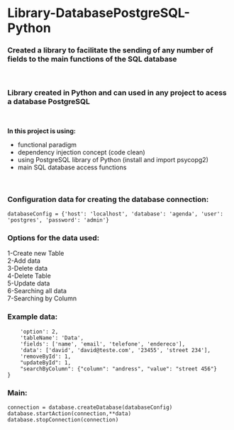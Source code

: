 # Library-DatabasePostgreSQL-Python

### Created a library to facilitate the sending of any number of fields to the main functions of the SQL database
<br/>

### Library created in Python and can used in any project to acess a database PostgreSQL

<br/>

**In this project is using:** <br/>
- functional paradigm
- dependency injection concept (code clean)
- using PostgreSQL library of Python (install and import psycopg2)
- main SQL database access functions
<br/>

### Configuration data for creating the database connection:

` databaseConfig = {'host': 'localhost', 'database': 'agenda', 'user': 'postgres', 'password': 'admin'} `

### Options for the data used:

1-Create new Table <br/>
2-Add data <br/>
3-Delete data <br/>
4-Delete Table <br/>
5-Update data <br/>
6-Searching all data <br/>
7-Searching by Column <br/>


### Example data:
```data = {
    'option': 2,
    'tableName': 'Data',
    'fields': ['name', 'email', 'telefone', 'endereco'],
    'data': ['david', 'david@teste.com', '23455', 'street 234'],
    'removeById': 1,
    "updateById": 1,
    "searchByColumn": {"column": "andress", "value": "street 456"}
}
```

### Main:
```
connection = database.createDatabase(databaseConfig)
database.startAction(connection,**data)
database.stopConnection(connection)
```
